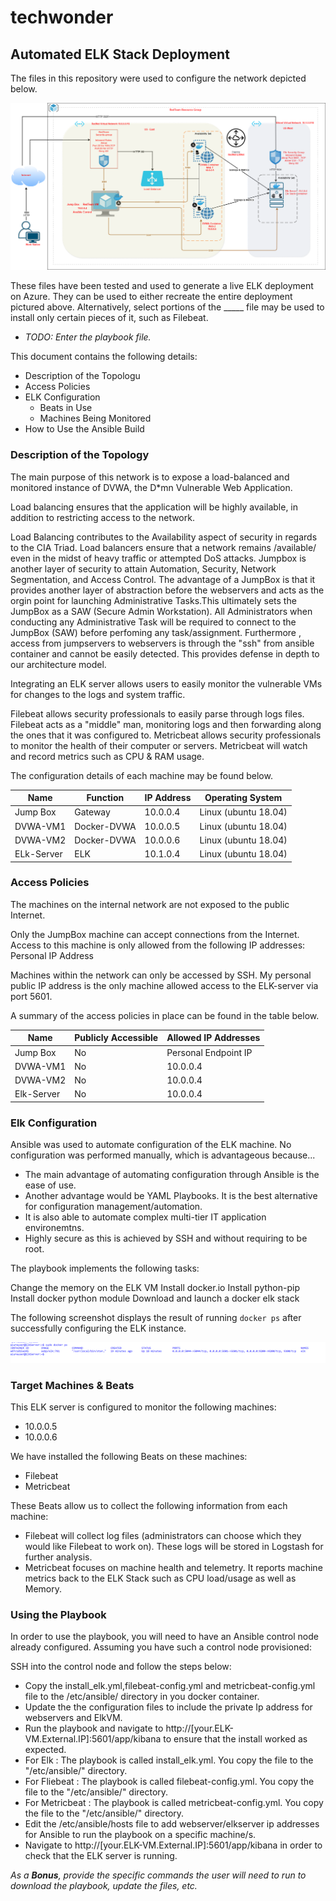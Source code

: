 # techwonder
## Automated ELK Stack Deployment

The files in this repository were used to configure the network depicted below.

![TODO: Update the path with the name of your diagram](Diagram\ELK_Setup_Diagram.png)

These files have been tested and used to generate a live ELK deployment on Azure. They can be used to either recreate the entire deployment pictured above. Alternatively, select portions of the _____ file may be used to install only certain pieces of it, such as Filebeat.

  - _TODO: Enter the playbook file._

This document contains the following details:
- Description of the Topologu
- Access Policies
- ELK Configuration
  - Beats in Use
  - Machines Being Monitored
- How to Use the Ansible Build


### Description of the Topology

The main purpose of this network is to expose a load-balanced and monitored instance of DVWA, the D*mn Vulnerable Web Application.

Load balancing ensures that the application will be highly available, in addition to restricting access to the network.

Load Balancing contributes to the Availability aspect of security in regards to the CIA Triad. Load balancers ensure that a network remains /available/ even in the midst of heavy traffic or attempted DoS attacks.
Jumpbox is another layer of security to attain Automation, Security, Network Segmentation, and Access Control.
The advantage of a JumpBox is that it provides another layer of abstraction before the webservers and acts as the orgin point for launching Administrative Tasks.This ultimately sets the JumpBox as a SAW (Secure Admin Workstation). All Administrators when conducting any Administrative Task will be required to connect to the JumpBox (SAW) before perfoming any task/assignment.
Furthermore , access from jumpservers to webservers is through the "ssh" from ansible container and cannot be easily detected. 
This provides defense in depth to our architecture model. 

Integrating an ELK server allows users to easily monitor the vulnerable VMs for changes to the logs and system traffic.

Filebeat allows security professionals to easily parse through logs files. Filebeat acts as a "middle" man, monitoring logs and then forwarding along the ones that it was configured to.
Metricbeat allows security professionals to monitor the health of their computer or servers. Metricbeat will watch and record metrics such as CPU & RAM usage.

The configuration details of each machine may be found below.

| Name     | Function    | IP Address | Operating System        |
|----------|-------------|------------|-------------------------|
| Jump Box | Gateway     | 10.0.0.4   | Linux (ubuntu 18.04)    |
| DVWA-VM1 | Docker-DVWA | 10.0.0.5   | Linux (ubuntu 18.04)    |
| DVWA-VM2 | Docker-DVWA | 10.0.0.6   | Linux (ubuntu 18.04)    |
|ELk-Server| ELK         | 10.1.0.4   | Linux (ubuntu 18.04)    |

### Access Policies

The machines on the internal network are not exposed to the public Internet. 

Only the JumpBox machine can accept connections from the Internet. Access to this machine is only allowed from the following IP addresses:
Personal IP Address

Machines within the network can only be accessed by SSH.
My personal public IP address is the only machine allowed access to the ELK-server via port 5601.


A summary of the access policies in place can be found in the table below.

| Name       | Publicly Accessible | Allowed IP Addresses |
|------------|---------------------|----------------------|
| Jump Box   | No                  | Personal Endpoint IP |
| DVWA-VM1   | No                  | 10.0.0.4             |
| DVWA-VM2   | No                  | 10.0.0.4             |
| Elk-Server | No                  | 10.0.0.4             |


### Elk Configuration

Ansible was used to automate configuration of the ELK machine. No configuration was performed manually, which is advantageous because...
- The main advantage of automating configuration through Ansible is the ease of use. 
- Another advantage would be YAML Playbooks. It is the best alternative for configuration management/automation.
- It is also able to automate complex multi-tier IT application environemtns.
- Highly secure as this is achieved by SSH and without requiring to be root.


The playbook implements the following tasks:

  Change the memory on the ELK VM
  Install docker.io
  Install python-pip
  Install docker python module
  Download and launch a docker elk stack


The following screenshot displays the result of running `docker ps` after successfully configuring the ELK instance.

![TODO: Update the path with the name of your screenshot of docker ps output](Diagram/docker_ps_output.png)

### Target Machines & Beats
This ELK server is configured to monitor the following machines:
  - 10.0.0.5
  - 10.0.0.6

We have installed the following Beats on these machines:
  - Filebeat
  - Metricbeat

These Beats allow us to collect the following information from each machine:
  - Filebeat will collect log files (administrators can choose which they would like Filebeat to work on). These logs will be stored in Logstash for further analysis.
  - Metricbeat focuses on machine health and telemetry. It reports machine metrics back to the ELK Stack such as CPU load/usage as well as Memory.

### Using the Playbook
In order to use the playbook, you will need to have an Ansible control node already configured. Assuming you have such a control node provisioned: 

SSH into the control node and follow the steps below:
  - Copy the install_elk.yml,filebeat-config.yml and metricbeat-config.yml file to the /etc/ansible/ directory in you docker container.
  - Update the the configuration files to include the private Ip address for webservers and ElkVM.
  - Run the playbook and navigate to http://[your.ELK-VM.External.IP]:5601/app/kibana to ensure that the install worked as expected.
  - For Elk : The playbook is called install_elk.yml. You copy the file to the "/etc/ansible/" directory.
  - For Fliebeat : The playbook is called filebeat-config.yml. You copy the file to the "/etc/ansible/" directory.
  - For Metricbeat : The playbook is called metricbeat-config.yml. You copy the file to the "/etc/ansible/" directory.
  - Edit the /etc/ansible/hosts file to add webserver/elkserver ip addresses for Ansible to run the playbook on a specific machine/s.
  - Navigate to http://[your.ELK-VM.External.IP]:5601/app/kibana in order to check that the ELK server is running.

_As a **Bonus**, provide the specific commands the user will need to run to download the playbook, update the files, etc._
